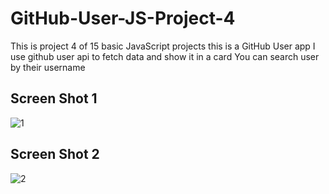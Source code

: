 # GitHub-User-JS-Project-4
This is project 4 of 15 basic JavaScript projects this is a GitHub User app I use github user api to fetch data and show it in a card You can search user by their username

## Screen Shot 1
![1](https://github.com/saifullah72437/GitHub-User-JS-Project-4/assets/73275780/0c447167-ba02-4acf-a0d2-e8e0569e7917)

## Screen Shot 2
![2](https://github.com/saifullah72437/GitHub-User-JS-Project-4/assets/73275780/4ca5b734-1cdf-4bae-865f-399ca922a53e)
